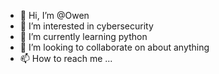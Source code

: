 - 👋 Hi, I’m @Owen
- 👀 I’m interested in cybersecurity
- 🌱 I’m currently learning python
- 💞️ I’m looking to collaborate on about anything
- 📫 How to reach me ...

<!---
owxneby/owxneby is a ✨ special ✨ repository because its `README.md` (this file) appears on your GitHub profile.
You can click the Preview link to take a look at your changes.
--->
